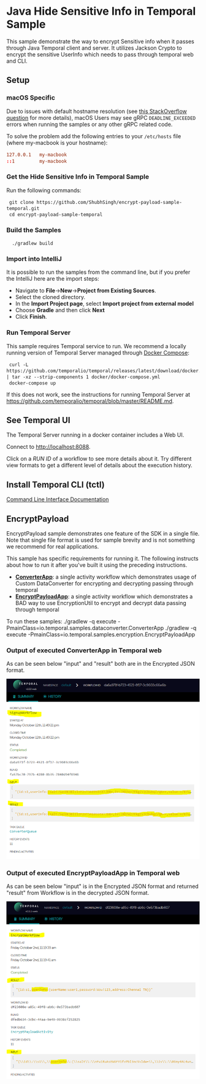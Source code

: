 # Java Hide Sensitive Info in Temporal Sample
This sample demonstrate the way to encrypt Sensitive info when it passes through Java Temporal client and server.
It utilizes Jackson Crypto to encrypt the sensitive UserInfo which needs to pass through temporal web and CLI.

## Setup

### macOS Specific
Due to issues with default hostname resolution 
(see [this StackOverflow question](https://stackoverflow.com/questions/33289695/inetaddress-getlocalhost-slow-to-run-30-seconds) for more details), 
macOS Users may see gRPC `DEADLINE_EXCEEDED` errors when running the samples or any other gRPC related code.

To solve the problem add the following entries to your `/etc/hosts` file (where my-macbook is your hostname):

```conf
127.0.0.1   my-macbook
::1         my-macbook
```

### Get the Hide Sensitive Info in Temporal Sample

Run the following commands:

     git clone https://github.com/ShubhSingh/encrypt-payload-sample-temporal.git
     cd encrypt-payload-sample-temporal

### Build the Samples

      ./gradlew build

### Import into IntelliJ

It is possible to run the samples from the command line, but if you prefer the IntelliJ here are the import steps:

* Navigate to **File**->**New**->**Project from Existing Sources**.
* Select the cloned directory.
* In the **Import Project page**, select **Import project from external model**
* Choose **Gradle** and then click **Next**
* Click **Finish**.

### Run Temporal Server

This sample requires Temporal service to run. We recommend a locally running version of Temporal Server 
managed through [Docker Compose](https://docs.docker.com/compose/gettingstarted/):

     curl -L https://github.com/temporalio/temporal/releases/latest/download/docker.tar.gz | tar -xz --strip-components 1 docker/docker-compose.yml
     docker-compose up

If this does not work, see the instructions for running Temporal Server at https://github.com/temporalio/temporal/blob/master/README.md.

## See Temporal UI

The Temporal Server running in a docker container includes a Web UI.

Connect to [http://localhost:8088](http://localhost:8088).

Click on a *RUN ID* of a workflow to see more details about it. Try different view formats to get a different level
of details about the execution history.

## Install Temporal CLI (tctl)

[Command Line Interface Documentation](https://docs.temporal.io/docs/tctl)


## EncryptPayload

EncryptPayload sample demonstrates one feature of the SDK in a single file. Note that single file format is 
used for sample brevity and is not something we recommend for real applications.

This sample has specific requirements for running it. The following instructs about
how to run it after you've built it using the preceding instructions.

  * **[ConverterApp](https://github.com/ShubhSingh/encrypt-payload-sample-temporal/blob/main/src/main/java/io/temporal/samples/dataconverter/ConverterApp.java)**: a single activity workflow which demonstrates usage of Custom DataConverter for encrypting and decrypting passing through temporal
  * **[EncryptPayloadApp](https://github.com/ShubhSingh/encrypt-payload-sample-temporal/blob/main/src/main/java/io/temporal/samples/encryption/EncryptPayloadApp.java)**: a single activity workflow which demonstrates a BAD way to use EncryptionUtil to encrypt and decrypt data passing through temporal
   
  To run these samples:
      ./gradlew -q execute -PmainClass=io.temporal.samples.dataconverter.ConverterApp
      ./gradlew -q execute -PmainClass=io.temporal.samples.encryption.EncryptPayloadApp
      
### Output of executed ConverterApp in Temporal web

As can be seen below "input" and "result" both are in the Encrypted JSON format.

![Temporal Web Output for ConverterApp](https://github.com/ShubhSingh/encrypt-payload-sample-temporal/blob/main/src/main/resources/example-converter.PNG)
      
### Output of executed EncryptPayloadApp in Temporal web

As can be seen below "input" is in the Encrypted JSON format and returned "result" from Workflow is in the decrypted JSON format. 

![Temporal Web Output for EncryptPayloadApp](https://github.com/ShubhSingh/encrypt-payload-sample-temporal/blob/main/src/main/resources/example.PNG)
